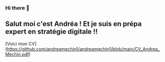 ### Hi there 👋
<h2> Salut moi c'est Andréa ! Et je suis en prépa expert en stratégie digitale !! </h2>

[Voici mon CV] (https://github.com/andreamechin1/andreamechin1/blob/main/CV_Andrea_Mechin.pdf)
<!--
**andreamechin1/andreamechin1** is a ✨ _special_ ✨ repository because its `README.md` (this file) appears on your GitHub profile.

Here are some ideas to get you started:

- 🔭 I’m currently working on ...
- 🌱 I’m currently learning ...
- 👯 I’m looking to collaborate on ...
- 🤔 I’m looking for help with ...
- 💬 Ask me about ...
- 📫 How to reach me: ...
- 😄 Pronouns: ...
- ⚡ Fun fact: ...
-->
